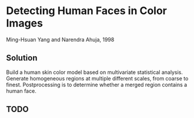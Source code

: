 # Detecting Human Faces in Color Images

Ming-Hsuan Yang and Narendra Ahuja, 1998

## Solution

Build a human skin color model based on multivariate statistical analysis.
Generate homogeneous regions at multiple different scales, from coarse to finest.
Postprocessing is to determine whether a merged region contains a human face.

## TODO